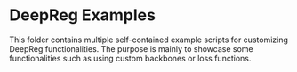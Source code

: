 # DeepReg Examples

This folder contains multiple self-contained example scripts for customizing DeepReg
functionalities. The purpose is mainly to showcase some functionalities such as using
custom backbones or loss functions.
